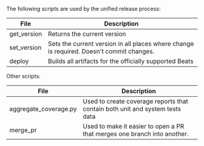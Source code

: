The following scripts are used by the unified release process:


| File                 | Description |
|----------------------|-------------|
| get_version          | Returns the current version |
| set_version          | Sets the current version in all places where change is required. Doesn't commit changes. |
| deploy               | Builds all artifacts for the officially supported Beats |



Other scripts:


| File                 | Description |
|----------------------|-------------|
| aggregate_coverage.py | Used to create coverage reports that contain both unit and system tests data |
| merge_pr | Used to make it easier to open a PR that merges one branch into another. |
